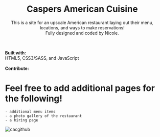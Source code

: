 <h1 align="center"><b> Caspers American Cuisine </b></h1>
<p align="center">This is a site for an upscale American restaurant laying out their menu, locations, and ways to make reservations!<br>
Fully designed and coded by Nicole.</p>

<br><br>
<b> Built with: </b><br>
HTML5, CSS3/SASS, and JavaScript
<br><BR>
<b>Contribute: </b><br>
# Feel free to add additional pages for the following!
	- additional menu items	
	- a photo gallery of the restaurant
 	- a hiring page
  
 ![cacgithub](https://user-images.githubusercontent.com/36938804/49464612-63398000-f7c9-11e8-93ea-3b8a24d1bff2.png)
